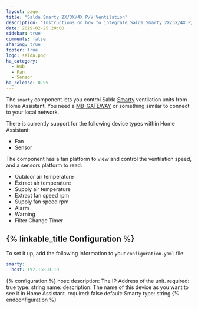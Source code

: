 ```yaml
---
layout: page
title: "Salda Smarty 2X/3X/4X P/V Ventilation"
description: "Instructions on how to integrate Salda Smarty 2X/3X/4X P/V ventilation systems into Home Assistant."
date: 2019-02-25 20:00
sidebar: true
comments: false
sharing: true
footer: true
logo: salda.png
ha_category:
  - Hub
  - Fan
  - Sensor
ha_release: 0.95
---
```


The `smarty` component lets you control Salda [Smarty](http://www.salda.lt/en/products/category/compact-counter-flow-units) ventilation units from Home Assistant. You need a [MB-GATEWAY](http://www.salda.lt/en/products/item/5637227077) or something similar to connect to your local network.

There is currently support for the following device types within Home Assistant:

- Fan
- Sensor

The component has a fan platform to view and control the ventilation speed, and a sensors platform to read:

- Outdoor air temperature
- Extract air temperature
- Supply air temperature
- Extract fan speed rpm
- Supply fan speed rpm
- Alarm
- Warning
- Filter Change Timer

## {% linkable_title Configuration %}

To set it up, add the following information to your `configuration.yaml` file:

```yaml
smarty:
  host: 192.168.0.10
```

{% configuration %}
host:
  description: The IP Address of the unit.
  required: true
  type: string
name:
  description: The name of this device as you want to see it in Home Assistant.
  required: false
  default: Smarty
  type: string
{% endconfiguration %}
